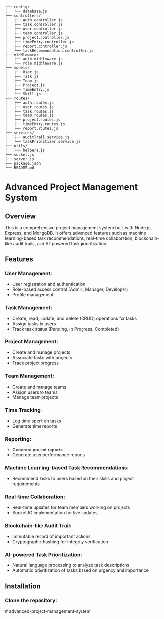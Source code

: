 ``` project-root/
├── config/
│   └── database.js
├── controllers/
│   ├── auth.controller.js
│   ├── task.controller.js
│   ├── user.controller.js
│   ├── team.controller.js
│   ├── project.controller.js
│   ├── timeEntry.controller.js
│   ├── report.controller.js
│   └── taskRecommendation.controller.js
├── middleware/
│   ├── auth.middleware.js
│   └── role.middleware.js
├── models/
│   ├── User.js
│   ├── Task.js
│   ├── Team.js
│   ├── Project.js
│   ├── TimeEntry.js
│   └── Skill.js
├── routes/
│   ├── auth.routes.js
│   ├── user.routes.js
│   ├── task.routes.js
│   ├── team.routes.js
│   ├── project.routes.js
│   ├── timeEntry.routes.js
│   └── report.routes.js
├── services/
│   ├── auditTrail.service.js
│   └── taskPrioritizer.service.js
├── utils/
│   └── helpers.js
├── socket.js
├── server.js
├── package.json
└── README.md
```
# Advanced Project Management System

## Overview
This is a comprehensive project management system built with Node.js, Express, and MongoDB. It offers advanced features such as machine learning-based task recommendations, real-time collaboration, blockchain-like audit trails, and AI-powered task prioritization.

## Features

### User Management:
- User registration and authentication
- Role-based access control (Admin, Manager, Developer)
- Profile management

### Task Management:
- Create, read, update, and delete (CRUD) operations for tasks
- Assign tasks to users
- Track task status (Pending, In Progress, Completed)

### Project Management:
- Create and manage projects
- Associate tasks with projects
- Track project progress

### Team Management:
- Create and manage teams
- Assign users to teams
- Manage team projects

### Time Tracking:
- Log time spent on tasks
- Generate time reports

### Reporting:
- Generate project reports
- Generate user performance reports

### Machine Learning-based Task Recommendations:
- Recommend tasks to users based on their skills and project requirements

### Real-time Collaboration:
- Real-time updates for team members working on projects
- Socket.IO implementation for live updates

### Blockchain-like Audit Trail:
- Immutable record of important actions
- Cryptographic hashing for integrity verification

### AI-powered Task Prioritization:
- Natural language processing to analyze task descriptions
- Automatic prioritization of tasks based on urgency and importance

## Installation

### Clone the repository:
#   a d v a n c e d - p r o j e c t - m a n a g e m e n t - s y s t e m 
 
 